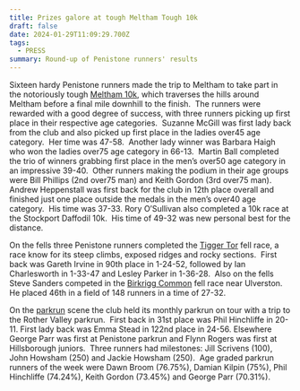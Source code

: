 ```yaml
---
title: Prizes galore at tough Meltham Tough 10k
draft: false
date: 2024-01-29T11:09:29.700Z
tags:
  - PRESS
summary: Round-up of Penistone runners' results
---
```

Sixteen hardy Penistone runners made the trip to Meltham to take part in the notoriously tough [Meltham 10k](https://results.pfrac.co.uk/championship-2023/meltham-10k), which traverses the hills around Meltham before a final mile downhill to the finish.  The runners were rewarded with a good degree of success, with three runners picking up first place in their respective age categories.  Suzanne McGill was first lady back from the club and also picked up first place in the ladies over45 age category.  Her time was 47-58.  Another lady winner was Barbara Haigh who won the ladies over75 age category in 66-13.  Martin Ball completed the trio of winners grabbing first place in the men’s over50 age category in an impressive 39-40.  Other runners making the podium in their age groups were Bill Phillips (2nd over75 man) and Keith Gordon (3rd over75 man).  Andrew Heppenstall was first back for the club in 12th place overall and finished just one place outside the medals in the men’s over40 age category.  His time was 37-33.  Rory O’Sullivan also completed a 10k race at the Stockport Daffodil 10k.  His time of 49-32 was new personal best for the distance.

On the fells three Penistone runners completed the [Tigger Tor](https://results.pfrac.co.uk/fell-league-2023/tigger-tor) fell race, a race know for its steep climbs, exposed ridges and rocky sections.  First back was Gareth Irvine in 90th place in 1-24-52, followed by Ian Charlesworth in 1-33-47 and Lesley Parker in 1-36-28.  Also on the fells Steve Sanders competed in the [Birkrigg Common](https://results.pfrac.co.uk/fell-league-2023/birkrigg-common) fell race near Ulverston.  He placed 46th in a field of 148 runners in a time of 27-32.

On the [parkrun](https://results.pfrac.co.uk/parkrun-2024/2024-01-27) scene the club held its monthly parkrun on tour with a trip to the Rother Valley parkrun.  First back in 31st place was Phil Hinchliffe in 20-11. First lady back was Emma Stead in 122nd place in 24-56. Elsewhere George Parr was first at Penistone parkrun and Flynn Rogers was first at Hillsborough juniors.  Three runners had milestones: Jill Scrivens (100), John Howsham (250) and Jackie Howsham (250).  Age graded parkrun runners of the week were Dawn Broom (76.75%), Damian Kilpin (75%), Phil Hinchliffe (74.24%), Keith Gordon (73.45%) and George Parr (70.31%).